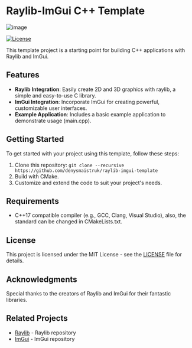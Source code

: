 # Raylib-ImGui C++ Template

![image](https://github.com/denysmaistruk/raylib-imgui-template/assets/56446223/f02b66bf-deca-41ba-b939-a070e87815ac)


[![License](https://img.shields.io/badge/license-MIT-blue.svg)](LICENSE)

This template project is a starting point for building C++ applications with Raylib and ImGui.

## Features

- **Raylib Integration**: Easily create 2D and 3D graphics with raylib, a simple and easy-to-use C library.
- **ImGui Integration**: Incorporate ImGui for creating powerful, customizable user interfaces.
- **Example Application**: Includes a basic example application to demonstrate usage (main.cpp).

## Getting Started

To get started with your project using this template, follow these steps:

1. Clone this repository: `git clone --recursive https://github.com/denysmaistruk/raylib-imgui-template`
2. Build with CMake.
3. Customize and extend the code to suit your project's needs.

## Requirements

- C++17 compatible compiler (e.g., GCC, Clang, Visual Studio), also, the standard can be changed in CMakeLists.txt.

## License

This project is licensed under the MIT License - see the [LICENSE](LICENSE) file for details.

## Acknowledgments

Special thanks to the creators of Raylib and ImGui for their fantastic libraries.

## Related Projects

- [Raylib](https://github.com/raysan5/raylib) - Raylib repository
- [ImGui](https://github.com/ocornut/imgui) - ImGui repository
